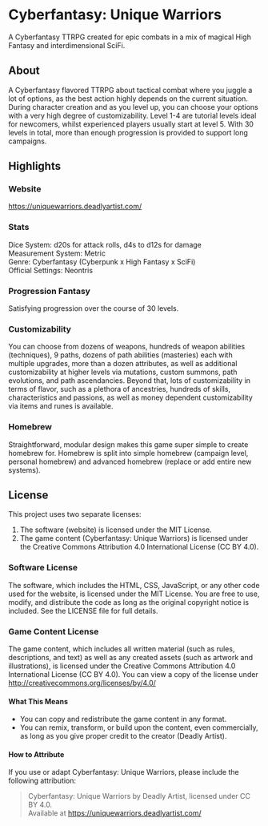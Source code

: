 # Cyberfantasy: Unique Warriors
A Cyberfantasy TTRPG created for epic combats in a mix of magical High Fantasy and interdimensional SciFi.

## About
A Cyberfantasy flavored TTRPG about tactical combat where you juggle a lot of options, as the best action highly depends on the current situation. During character creation and as you level up, you can choose your options with a very high degree of customizability. Level 1-4 are tutorial levels ideal for newcomers, whilst experienced players usually start at level 5. With 30 levels in total, more than enough progression is provided to support long campaigns.

## Highlights
### Website
https://uniquewarriors.deadlyartist.com/

### Stats
Dice System: d20s for attack rolls, d4s to d12s for damage  
Measurement System: Metric  
Genre: Cyberfantasy (Cyberpunk x High Fantasy x SciFi)  
Official Settings: Neontris  

### Progression Fantasy
Satisfying progression over the course of 30 levels.

### Customizability
You can choose from dozens of weapons, hundreds of weapon abilities (techniques), 9 paths, dozens of path abilities (masteries) each with multiple upgrades, more than a dozen attributes, as well as additional customizability at higher levels via mutations, custom summons, path evolutions, and path ascendancies. Beyond that, lots of customizability in terms of flavor, such as a plethora of ancestries, hundreds of skills, characteristics and passions, as well as money dependent customizability via items and runes is available.

### Homebrew
Straightforward, modular design makes this game super simple to create homebrew for. Homebrew is split into simple homebrew (campaign level, personal homebrew) and advanced homebrew (replace or add entire new systems).

## License
This project uses two separate licenses:
1. The software (website) is licensed under the MIT License.
2. The game content (Cyberfantasy: Unique Warriors) is licensed under the Creative Commons Attribution 4.0 International License (CC BY 4.0).

### Software License
The software, which includes the HTML, CSS, JavaScript, or any other code used for the website, is licensed under the MIT License. You are free to use, modify, and distribute the code as long as the original copyright notice is included. See the LICENSE file for full details.

### Game Content License
The game content, which includes all written material (such as rules, descriptions, and text) as well as any created assets (such as artwork and illustrations), is licensed under the Creative Commons Attribution 4.0 International License (CC BY 4.0). You can view a copy of the license under  
http://creativecommons.org/licenses/by/4.0/

#### What This Means
- You can copy and redistribute the game content in any format.
- You can remix, transform, or build upon the content, even commercially, as long as you give proper credit to the creator (Deadly Artist).

#### How to Attribute
If you use or adapt Cyberfantasy: Unique Warriors, please include the following attribution:  
> Cyberfantasy: Unique Warriors by Deadly Artist, licensed under CC BY 4.0.  
> Available at https://uniquewarriors.deadlyartist.com/

